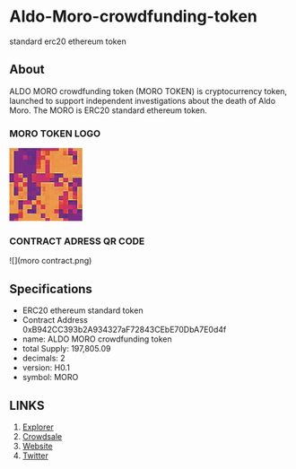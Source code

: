 # Aldo-Moro-crowdfunding-token
standard erc20 ethereum token

## About
ALDO MORO crowdfunding token (MORO TOKEN) is cryptocurrency token, launched to support independent investigations about the death of Aldo Moro.
The MORO is ERC20 standard ethereum token.

### MORO TOKEN LOGO 
![](morotokenlogo130x130.png)
### CONTRACT ADRESS QR CODE
![](moro contract.png)
## Specifications

* ERC20 ethereum standard token
* Contract Address 0xB942CC393b2A934327aF72843CEbE70DbA7E0d4f
* name: ALDO MORO crowdfunding token
* total Supply: 197,805.09
* decimals: 2
* version: H0.1
* symbol: MORO 

## LINKS

1. [Explorer](https://ethplorer.io/address/0xfe0bf738bbe15fef8b76b8c6e7f2b1d6c0d3a50c#pageSize=50)
2. [Crowdsale](https://morotoken.blogspot.com) 
3. [Website](https://morotoken.wordpress.com/)
4. [Twitter](https://twitter.com/MoroToken)
